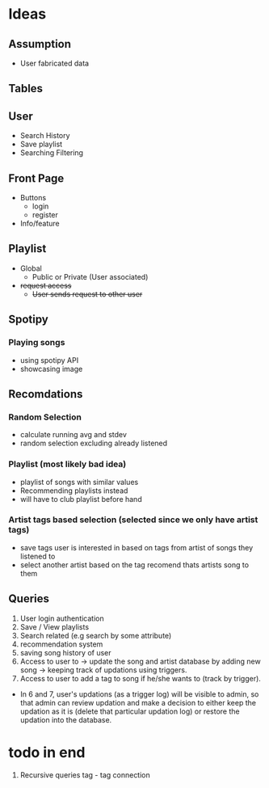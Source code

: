 # Ideas

## Assumption
- User fabricated data

## Tables

## User

- Search History
- Save playlist
- Searching Filtering

## Front Page

- Buttons
  - login
  - register
- Info/feature

## Playlist

- Global
  - Public or Private (User associated)
- <del> request access </del>
  - <del> User sends request to other user </del>

## Spotipy
### Playing songs

- using spotipy API
- showcasing image

## Recomdations

### Random Selection

- calculate running avg and stdev
- random selection excluding already listened

### Playlist (most likely bad idea)

- playlist of songs with similar values
- Recommending playlists instead
- will have to club playlist before hand

### Artist tags based selection (selected since we only have artist tags)

- save tags user is interested in based on tags from artist of songs they listened to
- select another artist based on the tag recomend thats artists song to them


## Queries

1. User login authentication
2. Save / View playlists
3. Search related (e.g search by some attribute)
4. recommendation system
5. saving song history of user
6. Access to user to -> update the song and artist database by adding new song -> keeping track of updations using triggers.
7. Access to user to add a tag to song if he/she wants to (track by trigger).

- In 6 and 7, user's updations (as a trigger log) will be visible to admin, so that admin can review updation and make a decision to either keep the updation as it is (delete that particular updation log)  or restore the updation into the database.

# todo in end
1. Recursive queries tag - tag connection